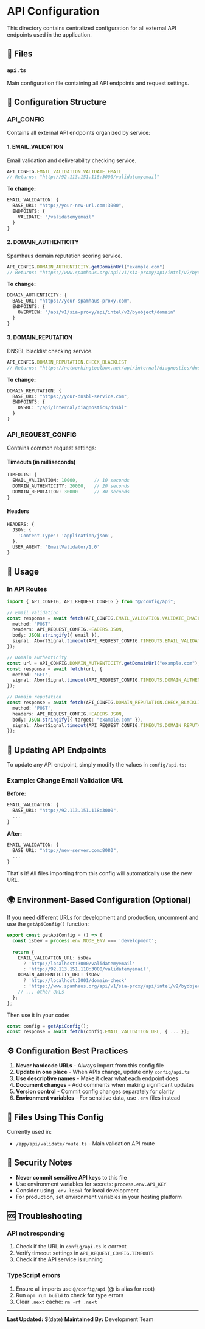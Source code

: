 # API Configuration

This directory contains centralized configuration for all external API endpoints used in the application.

## 📁 Files

### `api.ts`
Main configuration file containing all API endpoints and request settings.

## 🔧 Configuration Structure

### API_CONFIG

Contains all external API endpoints organized by service:

#### 1. EMAIL_VALIDATION
Email validation and deliverability checking service.

```typescript
API_CONFIG.EMAIL_VALIDATION.VALIDATE_EMAIL
// Returns: "http://92.113.151.118:3000/validatemyemail"
```

**To change:**
```typescript
EMAIL_VALIDATION: {
  BASE_URL: "http://your-new-url.com:3000",
  ENDPOINTS: {
    VALIDATE: "/validatemyemail"
  }
}
```

#### 2. DOMAIN_AUTHENTICITY
Spamhaus domain reputation scoring service.

```typescript
API_CONFIG.DOMAIN_AUTHENTICITY.getDomainUrl("example.com")
// Returns: "https://www.spamhaus.org/api/v1/sia-proxy/api/intel/v2/byobject/domain/example.com/overview"
```

**To change:**
```typescript
DOMAIN_AUTHENTICITY: {
  BASE_URL: "https://your-spamhaus-proxy.com",
  ENDPOINTS: {
    OVERVIEW: "/api/v1/sia-proxy/api/intel/v2/byobject/domain"
  }
}
```

#### 3. DOMAIN_REPUTATION
DNSBL blacklist checking service.

```typescript
API_CONFIG.DOMAIN_REPUTATION.CHECK_BLACKLIST
// Returns: "https://networkingtoolbox.net/api/internal/diagnostics/dnsbl"
```

**To change:**
```typescript
DOMAIN_REPUTATION: {
  BASE_URL: "https://your-dnsbl-service.com",
  ENDPOINTS: {
    DNSBL: "/api/internal/diagnostics/dnsbl"
  }
}
```

### API_REQUEST_CONFIG

Contains common request settings:

#### Timeouts (in milliseconds)
```typescript
TIMEOUTS: {
  EMAIL_VALIDATION: 10000,      // 10 seconds
  DOMAIN_AUTHENTICITY: 20000,   // 20 seconds
  DOMAIN_REPUTATION: 30000      // 30 seconds
}
```

#### Headers
```typescript
HEADERS: {
  JSON: {
    'Content-Type': 'application/json',
  },
  USER_AGENT: 'EmailValidator/1.0'
}
```

## 🚀 Usage

### In API Routes

```typescript
import { API_CONFIG, API_REQUEST_CONFIG } from "@/config/api";

// Email validation
const response = await fetch(API_CONFIG.EMAIL_VALIDATION.VALIDATE_EMAIL, {
  method: "POST",
  headers: API_REQUEST_CONFIG.HEADERS.JSON,
  body: JSON.stringify({ email }),
  signal: AbortSignal.timeout(API_REQUEST_CONFIG.TIMEOUTS.EMAIL_VALIDATION)
});

// Domain authenticity
const url = API_CONFIG.DOMAIN_AUTHENTICITY.getDomainUrl("example.com");
const response = await fetch(url, {
  method: 'GET',
  signal: AbortSignal.timeout(API_REQUEST_CONFIG.TIMEOUTS.DOMAIN_AUTHENTICITY)
});

// Domain reputation
const response = await fetch(API_CONFIG.DOMAIN_REPUTATION.CHECK_BLACKLIST, {
  method: 'POST',
  headers: API_REQUEST_CONFIG.HEADERS.JSON,
  body: JSON.stringify({ target: "example.com" }),
  signal: AbortSignal.timeout(API_REQUEST_CONFIG.TIMEOUTS.DOMAIN_REPUTATION)
});
```

## 🔄 Updating API Endpoints

To update any API endpoint, simply modify the values in `config/api.ts`:

### Example: Change Email Validation URL

**Before:**
```typescript
EMAIL_VALIDATION: {
  BASE_URL: "http://92.113.151.118:3000",
  ...
}
```

**After:**
```typescript
EMAIL_VALIDATION: {
  BASE_URL: "http://new-server.com:8080",
  ...
}
```

That's it! All files importing from this config will automatically use the new URL.

## 🌍 Environment-Based Configuration (Optional)

If you need different URLs for development and production, uncomment and use the `getApiConfig()` function:

```typescript
export const getApiConfig = () => {
  const isDev = process.env.NODE_ENV === 'development';
  
  return {
    EMAIL_VALIDATION_URL: isDev 
      ? 'http://localhost:3000/validatemyemail'
      : 'http://92.113.151.118:3000/validatemyemail',
    DOMAIN_AUTHENTICITY_URL: isDev
      ? 'http://localhost:3001/domain-check'
      : 'https://www.spamhaus.org/api/v1/sia-proxy/api/intel/v2/byobject/domain',
    // ... other URLs
  };
};
```

Then use it in your code:
```typescript
const config = getApiConfig();
const response = await fetch(config.EMAIL_VALIDATION_URL, { ... });
```

## ⚙️ Configuration Best Practices

1. **Never hardcode URLs** - Always import from this config file
2. **Update in one place** - When APIs change, update only `config/api.ts`
3. **Use descriptive names** - Make it clear what each endpoint does
4. **Document changes** - Add comments when making significant updates
5. **Version control** - Commit config changes separately for clarity
6. **Environment variables** - For sensitive data, use `.env` files instead

## 📝 Files Using This Config

Currently used in:
- `/app/api/validate/route.ts` - Main validation API route

## 🔐 Security Notes

- **Never commit sensitive API keys** to this file
- Use environment variables for secrets: `process.env.API_KEY`
- Consider using `.env.local` for local development
- For production, set environment variables in your hosting platform

## 🆘 Troubleshooting

### API not responding
1. Check if the URL in `config/api.ts` is correct
2. Verify timeout settings in `API_REQUEST_CONFIG.TIMEOUTS`
3. Check if the API service is running

### TypeScript errors
1. Ensure all imports use `@/config/api` (@ is alias for root)
2. Run `npm run build` to check for type errors
3. Clear `.next` cache: `rm -rf .next`

---

**Last Updated:** $(date)
**Maintained By:** Development Team

